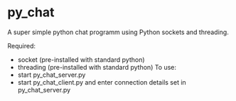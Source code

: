 # py_chat
A super simple python chat programm using Python sockets and threading.

Required:
- socket (pre-installed with standard python)
- threading (pre-installed with standard python)
To use:
- start py_chat_server.py
- start py_chat_client.py and enter connection details set in py_chat_server.py
